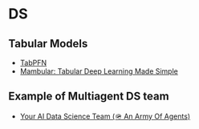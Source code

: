 # DS 

## Tabular Models 
- [TabPFN](https://github.com/PriorLabs/TabPFN)
- [Mambular: Tabular Deep Learning Made Simple](https://github.com/OpenTabular/DeepTabular)



## Example of Multiagent DS team 
- [Your AI Data Science Team (🪖 An Army Of Agents)](https://github.com/business-science/ai-data-science-team)
